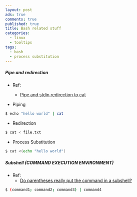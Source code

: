 ```yaml
---
layout: post
ads: true
comments: true
published: true
title: Bash related stuff
categories:
  - linux
  - tooltips
tags:
  - bash
  - process substitution
---
```

##### Pipe and redirection

- Ref:
	- [Pipe and stdin redirection to cat](https://superuser.com/a/999611)

- Piping
```bash
$ echo "hello world" | cat
```

- Redirection
```bash
$ cat < file.txt
```

- Process Substitution
```bash
$ cat <(echo "hello world")
```

##### Subshell (COMMAND EXECUTION ENVIRONMENT)

- Ref:
	- [Do parentheses really put the command in a subshell?](https://unix.stackexchange.com/a/138498)

```bash
$ (command1; command2; command3) | command4
```
